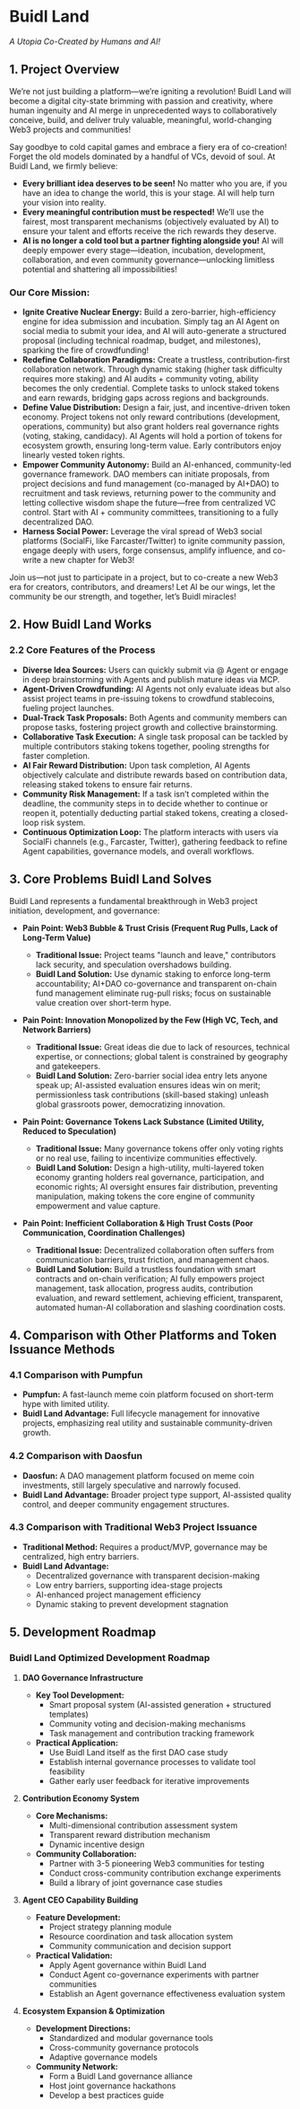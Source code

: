 # Buidl Land
_A Utopia Co-Created by Humans and AI!_

## 1. Project Overview

We’re not just building a platform—we’re igniting a revolution! Buidl Land will become a digital city-state brimming with passion and creativity, where human ingenuity and AI merge in unprecedented ways to collaboratively conceive, build, and deliver truly valuable, meaningful, world-changing Web3 projects and communities!

Say goodbye to cold capital games and embrace a fiery era of co-creation! Forget the old models dominated by a handful of VCs, devoid of soul. At Buidl Land, we firmly believe:

- **Every brilliant idea deserves to be seen!** No matter who you are, if you have an idea to change the world, this is your stage. AI will help turn your vision into reality.
- **Every meaningful contribution must be respected!** We’ll use the fairest, most transparent mechanisms (objectively evaluated by AI) to ensure your talent and efforts receive the rich rewards they deserve.
- **AI is no longer a cold tool but a partner fighting alongside you!** AI will deeply empower every stage—ideation, incubation, development, collaboration, and even community governance—unlocking limitless potential and shattering all impossibilities!

### Our Core Mission:
- **Ignite Creative Nuclear Energy:** Build a zero-barrier, high-efficiency engine for idea submission and incubation. Simply tag an AI Agent on social media to submit your idea, and AI will auto-generate a structured proposal (including technical roadmap, budget, and milestones), sparking the fire of crowdfunding!
- **Redefine Collaboration Paradigms:** Create a trustless, contribution-first collaboration network. Through dynamic staking (higher task difficulty requires more staking) and AI audits + community voting, ability becomes the only credential. Complete tasks to unlock staked tokens and earn rewards, bridging gaps across regions and backgrounds.
- **Define Value Distribution:** Design a fair, just, and incentive-driven token economy. Project tokens not only reward contributions (development, operations, community) but also grant holders real governance rights (voting, staking, candidacy). AI Agents will hold a portion of tokens for ecosystem growth, ensuring long-term value. Early contributors enjoy linearly vested token rights.
- **Empower Community Autonomy:** Build an AI-enhanced, community-led governance framework. DAO members can initiate proposals, from project decisions and fund management (co-managed by AI+DAO) to recruitment and task reviews, returning power to the community and letting collective wisdom shape the future—free from centralized VC control. Start with AI + community committees, transitioning to a fully decentralized DAO.
- **Harness Social Power:** Leverage the viral spread of Web3 social platforms (SocialFi, like Farcaster/Twitter) to ignite community passion, engage deeply with users, forge consensus, amplify influence, and co-write a new chapter for Web3!

Join us—not just to participate in a project, but to co-create a new Web3 era for creators, contributors, and dreamers! Let AI be our wings, let the community be our strength, and together, let’s Buidl miracles!

## 2. How Buidl Land Works

### 2.2 Core Features of the Process

- **Diverse Idea Sources:** Users can quickly submit via @ Agent or engage in deep brainstorming with Agents and publish mature ideas via MCP.
- **Agent-Driven Crowdfunding:** AI Agents not only evaluate ideas but also assist project teams in pre-issuing tokens to crowdfund stablecoins, fueling project launches.
- **Dual-Track Task Proposals:** Both Agents and community members can propose tasks, fostering project growth and collective brainstorming.
- **Collaborative Task Execution:** A single task proposal can be tackled by multiple contributors staking tokens together, pooling strengths for faster completion.
- **AI Fair Reward Distribution:** Upon task completion, AI Agents objectively calculate and distribute rewards based on contribution data, releasing staked tokens to ensure fair returns.
- **Community Risk Management:** If a task isn’t completed within the deadline, the community steps in to decide whether to continue or reopen it, potentially deducting partial staked tokens, creating a closed-loop risk system.
- **Continuous Optimization Loop:** The platform interacts with users via SocialFi channels (e.g., Farcaster, Twitter), gathering feedback to refine Agent capabilities, governance models, and overall workflows.

## 3. Core Problems Buidl Land Solves

Buidl Land represents a fundamental breakthrough in Web3 project initiation, development, and governance:

- **Pain Point: Web3 Bubble & Trust Crisis (Frequent Rug Pulls, Lack of Long-Term Value)**
  - **Traditional Issue:** Project teams "launch and leave," contributors lack security, and speculation overshadows building.
  - **Buidl Land Solution:** Use dynamic staking to enforce long-term accountability; AI+DAO co-governance and transparent on-chain fund management eliminate rug-pull risks; focus on sustainable value creation over short-term hype.

- **Pain Point: Innovation Monopolized by the Few (High VC, Tech, and Network Barriers)**
  - **Traditional Issue:** Great ideas die due to lack of resources, technical expertise, or connections; global talent is constrained by geography and gatekeepers.
  - **Buidl Land Solution:** Zero-barrier social idea entry lets anyone speak up; AI-assisted evaluation ensures ideas win on merit; permissionless task contributions (skill-based staking) unleash global grassroots power, democratizing innovation.

- **Pain Point: Governance Tokens Lack Substance (Limited Utility, Reduced to Speculation)**
  - **Traditional Issue:** Many governance tokens offer only voting rights or no real use, failing to incentivize communities effectively.
  - **Buidl Land Solution:** Design a high-utility, multi-layered token economy granting holders real governance, participation, and economic rights; AI oversight ensures fair distribution, preventing manipulation, making tokens the core engine of community empowerment and value capture.

- **Pain Point: Inefficient Collaboration & High Trust Costs (Poor Communication, Coordination Challenges)**
  - **Traditional Issue:** Decentralized collaboration often suffers from communication barriers, trust friction, and management chaos.
  - **Buidl Land Solution:** Build a trustless foundation with smart contracts and on-chain verification; AI fully empowers project management, task allocation, progress audits, contribution evaluation, and reward settlement, achieving efficient, transparent, automated human-AI collaboration and slashing coordination costs.

## 4. Comparison with Other Platforms and Token Issuance Methods

### 4.1 Comparison with Pumpfun

- **Pumpfun:** A fast-launch meme coin platform focused on short-term hype with limited utility.
- **Buidl Land Advantage:** Full lifecycle management for innovative projects, emphasizing real utility and sustainable community-driven growth.

### 4.2 Comparison with Daosfun

- **Daosfun:** A DAO management platform focused on meme coin investments, still largely speculative and narrowly focused.
- **Buidl Land Advantage:** Broader project type support, AI-assisted quality control, and deeper community engagement structures.

### 4.3 Comparison with Traditional Web3 Project Issuance

- **Traditional Method:** Requires a product/MVP, governance may be centralized, high entry barriers.
- **Buidl Land Advantage:**
  - Decentralized governance with transparent decision-making
  - Low entry barriers, supporting idea-stage projects
  - AI-enhanced project management efficiency
  - Dynamic staking to prevent development stagnation

## 5. Development Roadmap

### Buidl Land Optimized Development Roadmap

1. **DAO Governance Infrastructure**
   - **Key Tool Development:**
     - Smart proposal system (AI-assisted generation + structured templates)
     - Community voting and decision-making mechanisms
     - Task management and contribution tracking framework
   - **Practical Application:**
     - Use Buidl Land itself as the first DAO case study
     - Establish internal governance processes to validate tool feasibility
     - Gather early user feedback for iterative improvements

2. **Contribution Economy System**
   - **Core Mechanisms:**
     - Multi-dimensional contribution assessment system
     - Transparent reward distribution mechanism
     - Dynamic incentive design
   - **Community Collaboration:**
     - Partner with 3-5 pioneering Web3 communities for testing
     - Conduct cross-community contribution exchange experiments
     - Build a library of joint governance case studies

3. **Agent CEO Capability Building**
   - **Feature Development:**
     - Project strategy planning module
     - Resource coordination and task allocation system
     - Community communication and decision support
   - **Practical Validation:**
     - Apply Agent governance within Buidl Land
     - Conduct Agent co-governance experiments with partner communities
     - Establish an Agent governance effectiveness evaluation system

4. **Ecosystem Expansion & Optimization**
   - **Development Directions:**
     - Standardized and modular governance tools
     - Cross-community governance protocols
     - Adaptive governance models
   - **Community Network:**
     - Form a Buidl Land governance alliance
     - Host joint governance hackathons
     - Develop a best practices guide

